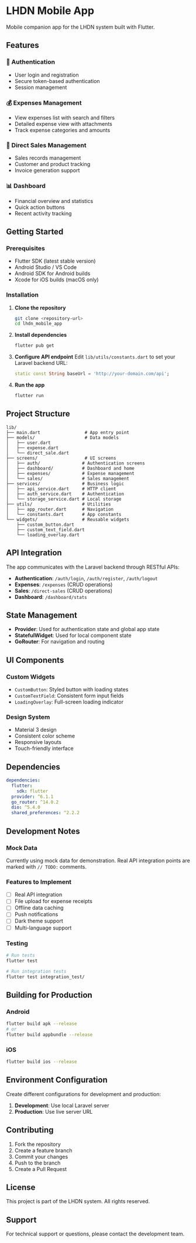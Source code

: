 # LHDN Mobile App

Mobile companion app for the LHDN system built with Flutter.

## Features

### 📱 Authentication
- User login and registration
- Secure token-based authentication
- Session management

### 💰 Expenses Management
- View expenses list with search and filters
- Detailed expense view with attachments
- Track expense categories and amounts

### 🛒 Direct Sales Management
- Sales records management
- Customer and product tracking
- Invoice generation support

### 📊 Dashboard
- Financial overview and statistics
- Quick action buttons
- Recent activity tracking

## Getting Started

### Prerequisites
- Flutter SDK (latest stable version)
- Android Studio / VS Code
- Android SDK for Android builds
- Xcode for iOS builds (macOS only)

### Installation

1. **Clone the repository**
   ```bash
   git clone <repository-url>
   cd lhdn_mobile_app
   ```

2. **Install dependencies**
   ```bash
   flutter pub get
   ```

3. **Configure API endpoint**
   Edit `lib/utils/constants.dart` to set your Laravel backend URL:
   ```dart
   static const String baseUrl = 'http://your-domain.com/api';
   ```

4. **Run the app**
   ```bash
   flutter run
   ```

## Project Structure

```
lib/
├── main.dart                 # App entry point
├── models/                   # Data models
│   ├── user.dart
│   ├── expense.dart
│   └── direct_sale.dart
├── screens/                  # UI screens
│   ├── auth/                # Authentication screens
│   ├── dashboard/           # Dashboard and home
│   ├── expenses/            # Expense management
│   └── sales/               # Sales management
├── services/                # Business logic
│   ├── api_service.dart     # HTTP client
│   ├── auth_service.dart    # Authentication
│   └── storage_service.dart # Local storage
├── utils/                   # Utilities
│   ├── app_router.dart      # Navigation
│   └── constants.dart       # App constants
└── widgets/                 # Reusable widgets
    ├── custom_button.dart
    ├── custom_text_field.dart
    └── loading_overlay.dart
```

## API Integration

The app communicates with the Laravel backend through RESTful APIs:

- **Authentication**: `/auth/login`, `/auth/register`, `/auth/logout`
- **Expenses**: `/expenses` (CRUD operations)
- **Sales**: `/direct-sales` (CRUD operations)
- **Dashboard**: `/dashboard/stats`

## State Management

- **Provider**: Used for authentication state and global app state
- **StatefulWidget**: Used for local component state
- **GoRouter**: For navigation and routing

## UI Components

### Custom Widgets
- `CustomButton`: Styled button with loading states
- `CustomTextField`: Consistent form input fields
- `LoadingOverlay`: Full-screen loading indicator

### Design System
- Material 3 design
- Consistent color scheme
- Responsive layouts
- Touch-friendly interface

## Dependencies

```yaml
dependencies:
  flutter:
    sdk: flutter
  provider: ^6.1.1
  go_router: ^14.0.2
  dio: ^5.4.0
  shared_preferences: ^2.2.2
```

## Development Notes

### Mock Data
Currently using mock data for demonstration. Real API integration points are marked with `// TODO:` comments.

### Features to Implement
- [ ] Real API integration
- [ ] File upload for expense receipts
- [ ] Offline data caching
- [ ] Push notifications
- [ ] Dark theme support
- [ ] Multi-language support

### Testing
```bash
# Run tests
flutter test

# Run integration tests
flutter test integration_test/
```

## Building for Production

### Android
```bash
flutter build apk --release
# or
flutter build appbundle --release
```

### iOS
```bash
flutter build ios --release
```

## Environment Configuration

Create different configurations for development and production:

1. **Development**: Use local Laravel server
2. **Production**: Use live server URL

## Contributing

1. Fork the repository
2. Create a feature branch
3. Commit your changes
4. Push to the branch
5. Create a Pull Request

## License

This project is part of the LHDN system. All rights reserved.

## Support

For technical support or questions, please contact the development team.
